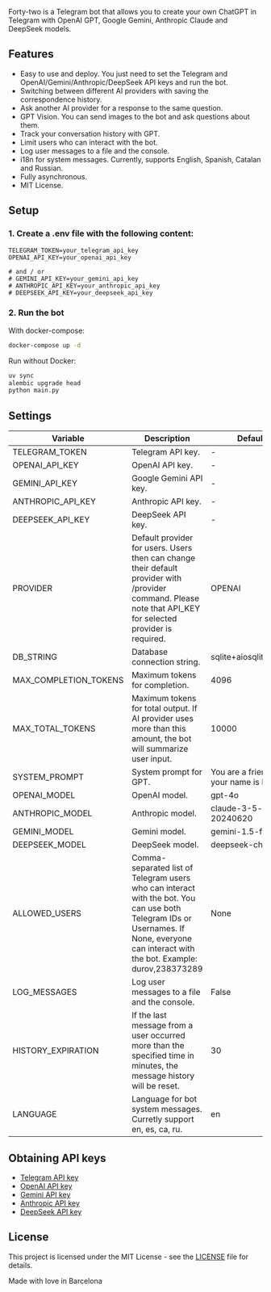 Forty-two is a Telegram bot that allows you to create your own ChatGPT in Telegram with OpenAI GPT, Google Gemini, Anthropic Claude and DeepSeek models.

## Features

- Easy to use and deploy. You just need to set the Telegram and OpenAI/Gemini/Anthropic/DeepSeek API keys and run the bot.
- Switching between different AI providers with saving the correspondence history.
- Ask another AI provider for a response to the same question.
- GPT Vision. You can send images to the bot and ask questions about them.
- Track your conversation history with GPT.
- Limit users who can interact with the bot.
- Log user messages to a file and the console.
- i18n for system messages. Currently, supports English, Spanish, Catalan and Russian.
- Fully asynchronous.
- MIT License.

## Setup

### 1. Create a .env file with the following content:

```
TELEGRAM_TOKEN=your_telegram_api_key
OPENAI_API_KEY=your_openai_api_key

# and / or
# GEMINI_API_KEY=your_gemini_api_key
# ANTHROPIC_API_KEY=your_anthropic_api_key
# DEEPSEEK_API_KEY=your_deepseek_api_key
```

### 2. Run the bot

With docker-compose:

```bash
docker-compose up -d
```

Run without Docker: 

```bash
uv sync
alembic upgrade head
python main.py
```

## Settings

| Variable              | Description                                                                                                                                                                             | Default Value                                   |
|-----------------------|-----------------------------------------------------------------------------------------------------------------------------------------------------------------------------------------|-------------------------------------------------|
| TELEGRAM_TOKEN        | Telegram API key.                                                                                                                                                                       | -                                               |
| OPENAI_API_KEY        | OpenAI API key.                                                                                                                                                                         | -                                               |
| GEMINI_API_KEY        | Google Gemini API key.                                                                                                                                                                  | -                                               |
| ANTHROPIC_API_KEY     | Anthropic API key.                                                                                                                                                                      | -                                               |
| DEEPSEEK_API_KEY      | DeepSeek API key.                                                                                                                                                                       | -                                               |
| PROVIDER              | Default provider for users. Users then can change their default provider with /provider command. Please note that API_KEY for selected provider is required.                            | OPENAI                                          |
| DB_STRING             | Database connection string.                                                                                                                                                             | sqlite+aiosqlite:///db.sqlite3                  |
| MAX_COMPLETION_TOKENS | Maximum tokens for completion.                                                                                                                                                          | 4096                                            |
| MAX_TOTAL_TOKENS      | Maximum tokens for total output. If AI provider uses more than this amount, the bot will summarize user input.                                                                          | 10000                                           |
| SYSTEM_PROMPT         | System prompt for GPT.                                                                                                                                                                  | You are a friendly assistant, your name is Rick |
| OPENAI_MODEL          | OpenAI model.                                                                                                                                                                           | gpt-4o                                          |
| ANTHROPIC_MODEL       | Anthropic model.                                                                                                                                                                        | claude-3-5-sonnet-20240620                      |
| GEMINI_MODEL          | Gemini model.                                                                                                                                                                           | gemini-1.5-flash                                |
| DEEPSEEK_MODEL        | DeepSeek model.                                                                                                                                                                         | deepseek-chat                                    |
| ALLOWED_USERS         | Comma-separated list of Telegram users who can interact with the bot. You can use both Telegram IDs or Usernames. If None, everyone can interact with the bot. Example: durov,238373289 | None                                            |
| LOG_MESSAGES          | Log user messages to a file and the console.                                                                                                                                            | False                                           |
| HISTORY_EXPIRATION    | If the last message from a user occurred more than the specified time in minutes, the message history will be reset.                                                                    | 30                                              |
| LANGUAGE              | Language for bot system messages. Curretly support en, es, ca, ru.                                                                                                                      | en                                              |

## Obtaining API keys

- [Telegram API key](https://core.telegram.org/bots#6-botfather)
- [OpenAI API key](https://beta.openai.com/signup/)
- [Gemini API key](https://ai.google.dev/gemini-api)
- [Anthropic API key](https://console.anthropic.com/dashboard)
- [DeepSeek API key](https://platform.deepseek.com/api_keys)


## License

This project is licensed under the MIT License - see the [LICENSE](LICENSE) file for details.

Made with love in Barcelona
